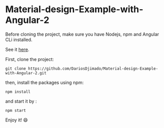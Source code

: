 # Material-design-Example-with-Angular-2
Before cloning the project, make sure you have Nodejs, npm and Angular CLi installed.

See it [here](https://dariosdjimado.github.io/material1/).

First, clone the project:
```
git clone https://github.com/DariosDjimado/Material-design-Example-with-Angular-2.git
```
then, install the packages using npm:

```
npm install
```
and start it by :

```
npm start
```
Enjoy it! :smile:

